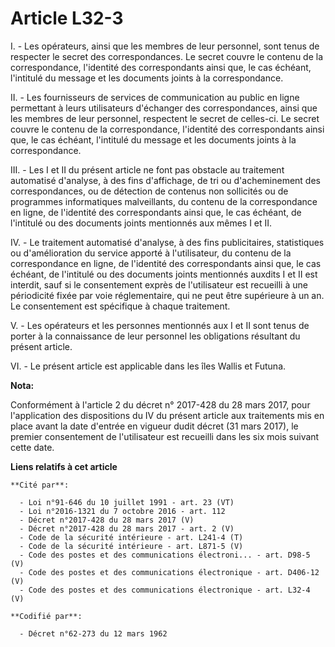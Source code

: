 # Article L32-3

I. - Les opérateurs, ainsi que les membres de leur personnel, sont tenus de respecter le secret des correspondances. Le
secret couvre le contenu de la correspondance, l'identité des correspondants ainsi que, le cas échéant, l'intitulé du message
et les documents joints à la correspondance.

II. - Les fournisseurs de services de communication au public en ligne permettant à leurs utilisateurs d'échanger des
correspondances, ainsi que les membres de leur personnel, respectent le secret de celles-ci. Le secret couvre le contenu de
la correspondance, l'identité des correspondants ainsi que, le cas échéant, l'intitulé du message et les documents joints à
la correspondance.

III. - Les I et II du présent article ne font pas obstacle au traitement automatisé d'analyse, à des fins d'affichage, de tri
ou d'acheminement des correspondances, ou de détection de contenus non sollicités ou de programmes informatiques
malveillants, du contenu de la correspondance en ligne, de l'identité des correspondants ainsi que, le cas échéant, de
l'intitulé ou des documents joints mentionnés aux mêmes I et II.

IV. - Le traitement automatisé d'analyse, à des fins publicitaires, statistiques ou d'amélioration du service apporté à
l'utilisateur, du contenu de la correspondance en ligne, de l'identité des correspondants ainsi que, le cas échéant, de
l'intitulé ou des documents joints mentionnés auxdits I et II est interdit, sauf si le consentement exprès de l'utilisateur
est recueilli à une périodicité fixée par voie réglementaire, qui ne peut être supérieure à un an. Le consentement est
spécifique à chaque traitement.

V. - Les opérateurs et les personnes mentionnés aux I et II sont tenus de porter à la connaissance de leur personnel les
obligations résultant du présent article.

VI. - Le présent article est applicable dans les îles Wallis et Futuna.

**Nota:**

Conformément à l'article 2 du décret n° 2017-428 du 28 mars 2017, pour l'application des dispositions du IV du présent
article aux traitements mis en place avant la date d'entrée en vigueur dudit décret (31 mars 2017), le premier consentement
de l'utilisateur est recueilli dans les six mois suivant cette date.

**Liens relatifs à cet article**

	**Cité par**:

	  - Loi n°91-646 du 10 juillet 1991 - art. 23 (VT)
	  - Loi n°2016-1321 du 7 octobre 2016 - art. 112
	  - Décret n°2017-428 du 28 mars 2017 (V)
	  - Décret n°2017-428 du 28 mars 2017 - art. 2 (V)
	  - Code de la sécurité intérieure - art. L241-4 (T)
	  - Code de la sécurité intérieure - art. L871-5 (V)
	  - Code des postes et des communications électroni... - art. D98-5 (V)
	  - Code des postes et des communications électronique - art. D406-12 (V)
	  - Code des postes et des communications électronique - art. L32-4 (V)

	**Codifié par**:

	  - Décret n°62-273 du 12 mars 1962

